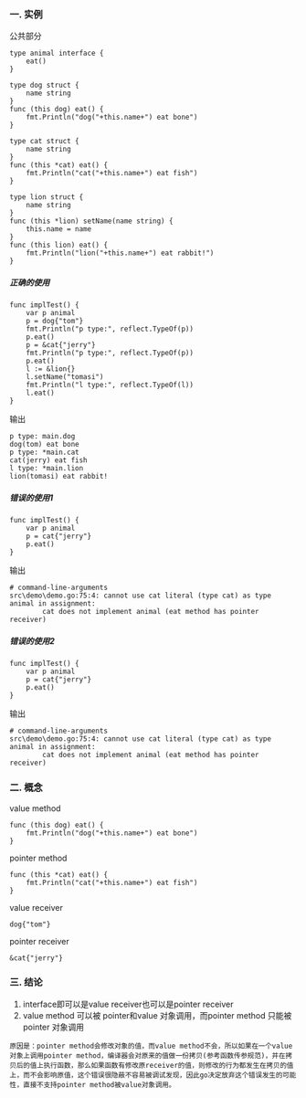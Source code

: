 ### 一. 实例     
公共部分
```golang
type animal interface {
	eat()
}

type dog struct {
	name string
}
func (this dog) eat() {
	fmt.Println("dog("+this.name+") eat bone")
}

type cat struct {
	name string
}
func (this *cat) eat() {
	fmt.Println("cat("+this.name+") eat fish")
}

type lion struct {
	name string 
}
func (this *lion) setName(name string) {
	this.name = name
}
func (this lion) eat() {
	fmt.Println("lion("+this.name+") eat rabbit!")
}
```

##### 正确的使用
```golang
func implTest() {
	var p animal 
	p = dog{"tom"}
	fmt.Println("p type:", reflect.TypeOf(p))
	p.eat()
	p = &cat{"jerry"}
	fmt.Println("p type:", reflect.TypeOf(p))
	p.eat()
	l := &lion{}
	l.setName("tomasi")
	fmt.Println("l type:", reflect.TypeOf(l))
	l.eat()
}
```
输出
```
p type: main.dog
dog(tom) eat bone
p type: *main.cat
cat(jerry) eat fish
l type: *main.lion
lion(tomasi) eat rabbit!
```

##### 错误的使用1
```golang
func implTest() {
	var p animal 
	p = cat{"jerry"}
	p.eat()
}
```
输出
```
# command-line-arguments
src\demo\demo.go:75:4: cannot use cat literal (type cat) as type animal in assignment:
        cat does not implement animal (eat method has pointer receiver)
```
##### 错误的使用2
```golang
func implTest() {
	var p animal 
	p = cat{"jerry"}
	p.eat()
}
```
输出
```
# command-line-arguments
src\demo\demo.go:75:4: cannot use cat literal (type cat) as type animal in assignment:
        cat does not implement animal (eat method has pointer receiver)
```

### 二. 概念
value method
```golang
func (this dog) eat() {
	fmt.Println("dog("+this.name+") eat bone")
}
```
pointer method
```golang
func (this *cat) eat() {
	fmt.Println("cat("+this.name+") eat fish")
}
```
value receiver
```golang
dog{"tom"}
```
pointer receiver
```golang
&cat{"jerry"}
```

### 三. 结论
1. interface即可以是value receiver也可以是pointer receiver
2. value method 可以被 pointer和value 对象调用，而pointer method 只能被 pointer 对象调用
```
原因是：pointer method会修改对象的值，而value method不会，所以如果在一个value对象上调用pointer method，编译器会对原来的值做一份拷贝(参考函数传参规范)，并在拷贝后的值上执行函数，那么如果函数有修改原receiver的值，则修改的行为都发生在拷贝的值上，而不会影响原值，这个错误很隐蔽不容易被调试发现，因此go决定放弃这个错误发生的可能性，直接不支持pointer method被value对象调用。
```

